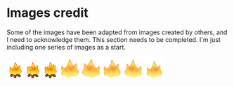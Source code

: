 # Images credit

Some of the images have been adapted from images created by others, and I need to acknowledge them.  This section needs to be completed.  I'm just including one series of images as a start.

![](/assets/fire.png)![](/assets/fire1.png)![](/assets/fire2.png)![](/assets/flame1.png)![](/assets/flame2.png)![](/assets/flame3.png)![](/assets/flame4.png)![](/assets/flame5.png)















